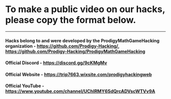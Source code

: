 # To make a public video on our hacks, please copy the format below.

____________________________________________________________________

#### Hacks belong to and were developed by the ProdigyMathGameHacking organization - https://github.com/Prodigy-Hacking/, https://github.com/Prodigy-Hacking/ProdigyMathGameHacking
#### Official Discord - https://discord.gg/9cKMgMv
#### Official Website - https://trip7663.wixsite.com/prodigyhackingweb
#### Official YouTube - https://www.youtube.com/channel/UChIRMY6SdQrcADVscWTVv9A
